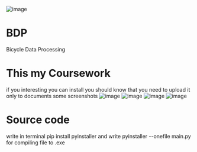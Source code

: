![image](https://github.com/Rostyk-D/BDP/assets/115212316/c625c712-97b1-409d-baa0-55fcccab90a0)
# BDP
Bicycle Data Processing

# This my Coursework
if you interesting you can install
you should know that you need to upload it only to documents
some screenshots
![image](https://github.com/Rostyk-D/BDP/assets/115212316/85ec0777-2b87-46c0-b6f4-1f618d838201)
![image](https://github.com/Rostyk-D/BDP/assets/115212316/ca664923-06aa-4678-806d-8dfe8963e356)
![image](https://github.com/Rostyk-D/BDP/assets/115212316/fead4d6e-6f09-4ecb-82da-92ce18dcc64b)
![image](https://github.com/Rostyk-D/BDP/assets/115212316/9bdd55cd-5fbf-4a45-abed-02c673d715d8)
# Source code 
write in terminal pip install pyinstaller
and write pyinstaller --onefile main.py for compiling file to .exe
